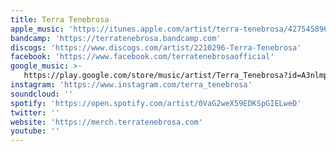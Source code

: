 ```yaml
---
title: Terra Tenebrosa
apple_music: 'https://itunes.apple.com/artist/terra-tenebrosa/427545896'
bandcamp: 'https://terratenebrosa.bandcamp.com'
discogs: 'https://www.discogs.com/artist/2210296-Terra-Tenebrosa'
facebook: 'https://www.facebook.com/terratenebrosaofficial'
google_music: >-
   https://play.google.com/store/music/artist/Terra_Tenebrosa?id=A3nlmpbsz7do5cu2f6esvdnr5ja
instagram: 'https://www.instagram.com/terra_tenebrosa'
soundcloud: ''
spotify: 'https://open.spotify.com/artist/0VaG2weX59EDKSpGIELweD'
twitter: ''
website: 'https://merch.terratenebrosa.com'
youtube: ''
---
```

